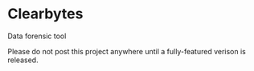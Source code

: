 # Clearbytes
Data forensic tool

Please do not post this project anywhere until a fully-featured verison is released.